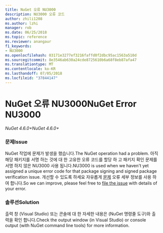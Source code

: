```yaml
---
title: NuGet 오류 NU3000
description: NU3000 오류 코드
author: zhili1208
ms.author: lzhi
manager: rob
ms.date: 06/25/2018
ms.topic: reference
ms.reviewer: anangaur
f1_keywords:
- NU3000
ms.openlocfilehash: 03171e3277ef3216faffd0f2dbc95ac1563a510d
ms.sourcegitcommit: 8e3546ab630a24cde8725610b6a68f8eb87afa47
ms.translationtype: MT
ms.contentlocale: ko-KR
ms.lasthandoff: 07/05/2018
ms.locfileid: "37844147"
---
```

# <a name="nuget-error-nu3000"></a><span data-ttu-id="8e0c7-103">NuGet 오류 NU3000</span><span class="sxs-lookup"><span data-stu-id="8e0c7-103">NuGet Error NU3000</span></span>

<span data-ttu-id="8e0c7-104">*NuGet 4.6.0+*</span><span class="sxs-lookup"><span data-stu-id="8e0c7-104">*NuGet 4.6.0+*</span></span>

### <a name="issue"></a><span data-ttu-id="8e0c7-105">문제</span><span class="sxs-lookup"><span data-stu-id="8e0c7-105">Issue</span></span>
<span data-ttu-id="8e0c7-106">NuGet 작업에 문제가 발생을 했습니다.</span><span class="sxs-lookup"><span data-stu-id="8e0c7-106">The NuGet operation had a problem.</span></span> <span data-ttu-id="8e0c7-107">아직 해당 패키지를 서명 하는 것에 대 한 고유한 오류 코드를 할당 하 고 패키지 확인 문제를 서명 하지 않은 NU3000 사용 됩니다.</span><span class="sxs-lookup"><span data-stu-id="8e0c7-107">NU3000 is used when we haven't yet assigned a unique error code for that package signing and signed package verification issue.</span></span> <span data-ttu-id="8e0c7-108">개선할 수 있도록 하세요 자유롭게 [문제](https://github.com/nuget/home/issues) 오류 세부 정보를 사용 하 여 합니다.</span><span class="sxs-lookup"><span data-stu-id="8e0c7-108">So we can improve, please feel free to [file the issue](https://github.com/nuget/home/issues) with details of your error.</span></span>

### <a name="solution"></a><span data-ttu-id="8e0c7-109">솔루션</span><span class="sxs-lookup"><span data-stu-id="8e0c7-109">Solution</span></span>
<span data-ttu-id="8e0c7-110">출력 창 (Visual Studio) 또는 콘솔에 대 한 자세한 내용은 (NuGet 명령줄 도구)와 출력을 확인 합니다.</span><span class="sxs-lookup"><span data-stu-id="8e0c7-110">Check the output window (in Visual Studio) or console output (with NuGet command line tools) for more information.</span></span>

